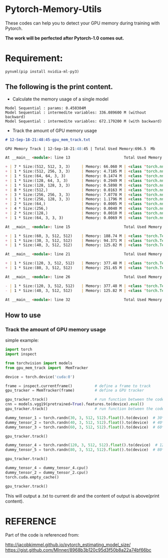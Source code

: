 # Pytorch-Memory-Utils

These codes can help you to detect your GPU memory during training with Pytorch.

**The work will be perfected after Pytorch-1.0 comes out.** 

# Requirement:

```
pynvml(pip install nvidia-ml-py3)
```

## The following is the print content.

- Calculate the memory usage of a single model
```
Model Sequential : params: 0.450304M
Model Sequential : intermedite variables: 336.089600 M (without backward)
Model Sequential : intermedite variables: 672.179200 M (with backward)
```
- Track the amount of GPU memory usage
```markdown
# 12-Sep-18-21:48:45-gpu_mem_track.txt

GPU Memory Track | 12-Sep-18-21:48:45 | Total Used Memory:696.5  Mb

At __main__ <module>: line 13                        Total Used Memory:696.5  Mb

+ | 7 * Size:(512, 512, 3, 3)     | Memory: 66.060 M | <class 'torch.nn.parameter.Parameter'>
+ | 1 * Size:(512, 256, 3, 3)     | Memory: 4.7185 M | <class 'torch.nn.parameter.Parameter'>
+ | 1 * Size:(64, 64, 3, 3)       | Memory: 0.1474 M | <class 'torch.nn.parameter.Parameter'>
+ | 1 * Size:(128, 64, 3, 3)      | Memory: 0.2949 M | <class 'torch.nn.parameter.Parameter'>
+ | 1 * Size:(128, 128, 3, 3)     | Memory: 0.5898 M | <class 'torch.nn.parameter.Parameter'>
+ | 8 * Size:(512,)               | Memory: 0.0163 M | <class 'torch.nn.parameter.Parameter'>
+ | 3 * Size:(256, 256, 3, 3)     | Memory: 7.0778 M | <class 'torch.nn.parameter.Parameter'>
+ | 1 * Size:(256, 128, 3, 3)     | Memory: 1.1796 M | <class 'torch.nn.parameter.Parameter'>
+ | 2 * Size:(64,)                | Memory: 0.0005 M | <class 'torch.nn.parameter.Parameter'>
+ | 4 * Size:(256,)               | Memory: 0.0040 M | <class 'torch.nn.parameter.Parameter'>
+ | 2 * Size:(128,)               | Memory: 0.0010 M | <class 'torch.nn.parameter.Parameter'>
+ | 1 * Size:(64, 3, 3, 3)        | Memory: 0.0069 M | <class 'torch.nn.parameter.Parameter'>

At __main__ <module>: line 15                        Total Used Memory:1142.0 Mb

+ | 1 * Size:(60, 3, 512, 512)    | Memory: 188.74 M | <class 'torch.Tensor'>
+ | 1 * Size:(30, 3, 512, 512)    | Memory: 94.371 M | <class 'torch.Tensor'>
+ | 1 * Size:(40, 3, 512, 512)    | Memory: 125.82 M | <class 'torch.Tensor'>

At __main__ <module>: line 21                        Total Used Memory:1550.9 Mb

+ | 1 * Size:(120, 3, 512, 512)   | Memory: 377.48 M | <class 'torch.Tensor'>
+ | 1 * Size:(80, 3, 512, 512)    | Memory: 251.65 M | <class 'torch.Tensor'>

At __main__ <module>: line 26                        Total Used Memory:2180.1 Mb

- | 1 * Size:(120, 3, 512, 512)   | Memory: 377.48 M | <class 'torch.Tensor'> 
- | 1 * Size:(40, 3, 512, 512)    | Memory: 125.82 M | <class 'torch.Tensor'> 

At __main__ <module>: line 32                        Total Used Memory:1676.8 Mb
```

## How to use

### Track the amount of GPU memory usage
simple example:

```python
import torch
import inspect

from torchvision import models
from gpu_mem_track import  MemTracker

device = torch.device('cuda:0')

frame = inspect.currentframe()          # define a frame to track
gpu_tracker = MemTracker(frame)         # define a GPU tracker

gpu_tracker.track()                     # run function between the code line where uses GPU
cnn = models.vgg19(pretrained=True).features.to(device).eval()
gpu_tracker.track()                     # run function between the code line where uses GPU

dummy_tensor_1 = torch.randn(30, 3, 512, 512).float().to(device)  # 30*3*512*512*4/1000/1000 = 94.37M
dummy_tensor_2 = torch.randn(40, 3, 512, 512).float().to(device)  # 40*3*512*512*4/1000/1000 = 125.82M
dummy_tensor_3 = torch.randn(60, 3, 512, 512).float().to(device)  # 60*3*512*512*4/1000/1000 = 188.74M

gpu_tracker.track()

dummy_tensor_4 = torch.randn(120, 3, 512, 512).float().to(device)  # 120*3*512*512*4/1000/1000 = 377.48M
dummy_tensor_5 = torch.randn(80, 3, 512, 512).float().to(device)  # 80*3*512*512*4/1000/1000 = 251.64M

gpu_tracker.track()

dummy_tensor_4 = dummy_tensor_4.cpu()
dummy_tensor_2 = dummy_tensor_2.cpu()
torch.cuda.empty_cache()

gpu_tracker.track()
```
This will output a .txt to current dir and the content of output is above(print content).

# REFERENCE
Part of the code is referenced from:

http://jacobkimmel.github.io/pytorch_estimating_model_size/ 
https://gist.github.com/MInner/8968b3b120c95d3f50b8a22a74bf66bc

